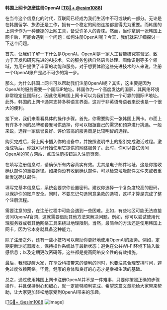 **韩国上网卡怎麽註冊OpenAI [[TG💪+ @esim1088](https://t.me/s/esim1088)]**

在当今这个信息化的时代，互联网已经成为我们生活中不可或缺的一部分。无论是在韩国留学、旅游还是工作，拥有一个稳定的网络连接都显得尤为重要。而韩国的上网卡作为一种便捷的上网工具，备受许多人的青睐。然而，当你拿到一张韩国上网卡后，可能会遇到一个问题：如何注册OpenAI呢？今天，我们就来详细探讨一下这个问题。

首先，让我们了解一下什么是OpenAI。OpenAI是一家人工智能研究实验室，致力于开发和研究先进的AI技术。它的服务包括自然语言处理、图像识别等多个领域，为用户提供了丰富的功能和服务。对于想要体验这些先进技术的人来说，注册一个OpenAI账户是必不可少的第一步。

那么，为什么韩国上网卡可以帮助我们注册OpenAI呢？其实，这主要是因为OpenAI的服务需要一个国际IP地址。韩国作为一个高度发达的国家，其网络环境非常稳定且国际化，因此使用韩国上网卡可以为我们提供一个可靠的国际IP地址。此外，韩国的上网卡通常支持多种语言界面，这对于非英语母语者来说也是一个很大的便利。

接下来，我们来看看具体的操作步骤。首先，你需要购买一张韩国上网卡。市面上有许多不同的品牌和套餐可供选择，你可以根据自己的需求和预算进行挑选。一般来说，选择一家信誉良好、评价较高的服务商是比较明智的选择。

购买完成后，将上网卡插入你的设备中，并按照说明书上的指引完成激活过程。激活成功后，你就可以开始使用它提供的网络服务了。此时，你可以尝试访问OpenAI的官方网站，点击注册按钮进入注册页面。

在填写注册信息时，请确保所有内容真实有效。尤其是电子邮件地址，这是你接收确认邮件的重要途径。如果你没有收到确认邮件，可以检查垃圾邮件文件夹或者重新发送确认邮件。

填写完基本信息后，系统会要求你设置密码。建议你选择一个复杂度较高的密码，以保护你的账户安全。同时，不要忘记勾选同意条款的选项，这样才算是完成了整个注册流程。

需要注意的是，在注册过程中可能会遇到一些困难。比如，有些地区可能无法直接访问OpenAI官网，这就需要借助其他方法来解决问题。例如，你可以尝试使用代理服务器或者其他网络工具来绕过地理限制。当然，最简单的方法还是使用韩国上网卡，因为它本身就具备这种能力。

除了注册之外，还有一些小技巧可以帮助你更好地使用OpenAI的服务。例如，定期更新浏览器版本，保持操作系统处于最新状态；避免在公共Wi-Fi环境下输入敏感信息；以及定期更改密码等。这些都是提高网络安全性的有效措施。

最后，我想提醒大家，在享受科技带来的便利的同时，也要注意合理安排时间，避免过度依赖网络。毕竟，健康的身体和良好的心态才是幸福生活的基础。

总之，通过使用韩国上网卡注册OpenAI并不是一件难事，只要你按照正确的步骤操作，并且保持耐心和细心，就一定能够顺利完成。希望这篇文章能给大家带来帮助，让大家更加轻松地享受到OpenAI带来的乐趣。

[[TG💪+ @esim1088](https://t.me/s/esim1088) ![Image](https://i.postimg.cc/4NQfJmqS/Snipaste-2025-05-13-00-14-12.png)]